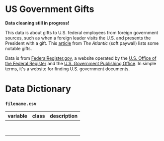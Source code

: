 # US Government Gifts

**Data cleaning still in progress!**



This data is about gifts to U.S. federal employees from foreign government sources, such as when a foreign leader visits the U.S. and presents the President with a gift. This [article](https://www.theatlantic.com/politics/archive/2016/02/the-unusual-gifts-given-to-presidents/462831/) from *The Atlantic* (soft paywall) lists some notable gifts.

Data is from [FederalRegister.gov](https://www.federalregister.gov/), a website operated by the [U.S. Office of the Federal Register](http://www.archives.gov/federal-register/) and the [U.S. Government Publishing Office](http://www.gpo.gov/). In simple terms, it's a website for finding U.S. government documents.





# Data Dictionary

### `filename.csv`

| variable | class | description |
| :------- | :---- | :---------- |
|          |       |             |
|          |       |             |
|          |       |             |
|          |       |             |
|          |       |             |
|          |       |             |
|          |       |             |
|          |       |             |
